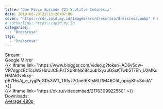 ```yaml
---
title: "One Piece Episode 721 Subtitle Indonesia"
date: 2019-08-20T21:15:28+07:00
cover: "https://cdn.opid.my.id/images/arc/dressrosa/dressrosa.webp" # Optional, cover
# authorlink: https://opid.my.id
categories:
  - "Dressrosa"
tags:
  - "Dressrosa"
---
```

<div class="ui menu violet borderless inverted">
  <div class="header item active">
        Stream:
    </div>
  <a class="active item" data-tab="google">
    <i class="google drive icon"></i> Google
  </a>
  <a class="item nounderline" data-tab="mirror">
    <i class="odnoklassniki icon"></i> Mirror
  </a>
</div>
<div class="ui bottom attached tab segment active" style="border:0 !important;" data-tab="google">
{{< iframe link="https://www.blogger.com/video.g?token=AD6v5dw-VP7dgpzEzTccW3HdUJCEiPsTSbRhNSlBcoub1SyauGSsKTwb5T7Eh_U2MKuHMABfvekxy-pB7HisAj_e_rygPqGDs3WT_TRfyz7Gpet6KtsMLffM46O5t_opcyKhc3didA" >}}
</div>
<div class="ui bottom attached tab segment" style="border:0 !important;" data-tab="mirror">
{{< iframe link="https://ok.ru/videoembed/2176309922550" >}}
</div>
<div class="ui menu violet borderless inverted">
  <div class="header item active">
        Downloads:
    </div>
  <a class="item nounderline" href="https://ouo.io/yriCNV" target="_blank" rel="dofollow"><i class="google drive icon"></i>
    Average 480p</a>
</div>